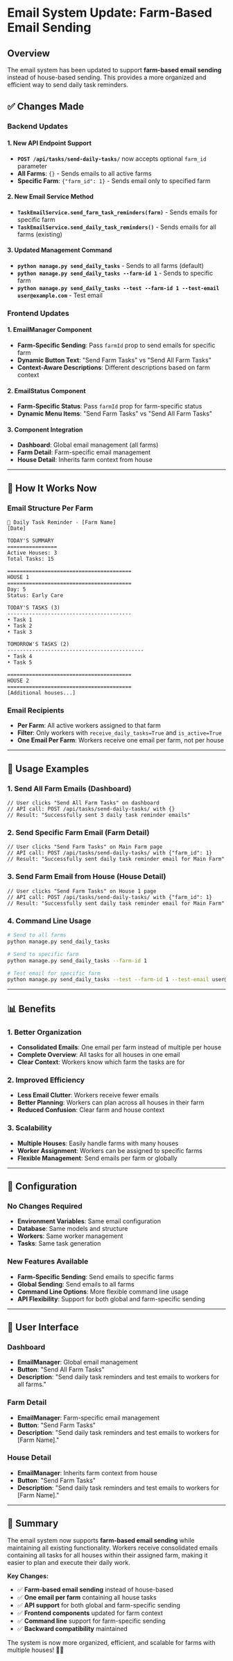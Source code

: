 # Email System Update: Farm-Based Email Sending

## Overview
The email system has been updated to support **farm-based email sending** instead of house-based sending. This provides a more organized and efficient way to send daily task reminders.

## ✅ **Changes Made**

### **Backend Updates**

#### **1. New API Endpoint Support**
- **`POST /api/tasks/send-daily-tasks/`** now accepts optional `farm_id` parameter
- **All Farms**: `{}` - Sends emails to all active farms
- **Specific Farm**: `{"farm_id": 1}` - Sends email only to specified farm

#### **2. New Email Service Method**
- **`TaskEmailService.send_farm_task_reminders(farm)`** - Sends emails for specific farm
- **`TaskEmailService.send_daily_task_reminders()`** - Sends emails for all farms (existing)

#### **3. Updated Management Command**
- **`python manage.py send_daily_tasks`** - Sends to all farms (default)
- **`python manage.py send_daily_tasks --farm-id 1`** - Sends to specific farm
- **`python manage.py send_daily_tasks --test --farm-id 1 --test-email user@example.com`** - Test email

### **Frontend Updates**

#### **1. EmailManager Component**
- **Farm-Specific Sending**: Pass `farmId` prop to send emails for specific farm
- **Dynamic Button Text**: "Send Farm Tasks" vs "Send All Farm Tasks"
- **Context-Aware Descriptions**: Different descriptions based on farm context

#### **2. EmailStatus Component**
- **Farm-Specific Status**: Pass `farmId` prop for farm-specific status
- **Dynamic Menu Items**: "Send Farm Tasks" vs "Send All Farm Tasks"

#### **3. Component Integration**
- **Dashboard**: Global email management (all farms)
- **Farm Detail**: Farm-specific email management
- **House Detail**: Inherits farm context from house

---

## 🎯 **How It Works Now**

### **Email Structure Per Farm**
```
📧 Daily Task Reminder - [Farm Name]
[Date]

TODAY'S SUMMARY
================
Active Houses: 3
Total Tasks: 15

========================================
HOUSE 1
========================================
Day: 5
Status: Early Care

TODAY'S TASKS (3)
----------------------------------------
• Task 1
• Task 2
• Task 3

TOMORROW'S TASKS (2)
--------------------------------------------
• Task 4
• Task 5

========================================
HOUSE 2
========================================
[Additional houses...]
```

### **Email Recipients**
- **Per Farm**: All active workers assigned to that farm
- **Filter**: Only workers with `receive_daily_tasks=True` and `is_active=True`
- **One Email Per Farm**: Workers receive one email per farm, not per house

---

## 🚀 **Usage Examples**

### **1. Send All Farm Emails (Dashboard)**
```tsx
// User clicks "Send All Farm Tasks" on dashboard
// API call: POST /api/tasks/send-daily-tasks/ with {}
// Result: "Successfully sent 3 daily task reminder emails"
```

### **2. Send Specific Farm Email (Farm Detail)**
```tsx
// User clicks "Send Farm Tasks" on Main Farm page
// API call: POST /api/tasks/send-daily-tasks/ with {"farm_id": 1}
// Result: "Successfully sent daily task reminder email for Main Farm"
```

### **3. Send Farm Email from House (House Detail)**
```tsx
// User clicks "Send Farm Tasks" on House 1 page
// API call: POST /api/tasks/send-daily-tasks/ with {"farm_id": 1}
// Result: "Successfully sent daily task reminder email for Main Farm"
```

### **4. Command Line Usage**
```bash
# Send to all farms
python manage.py send_daily_tasks

# Send to specific farm
python manage.py send_daily_tasks --farm-id 1

# Test email for specific farm
python manage.py send_daily_tasks --test --farm-id 1 --test-email user@example.com
```

---

## 📊 **Benefits**

### **1. Better Organization**
- **Consolidated Emails**: One email per farm instead of multiple per house
- **Complete Overview**: All tasks for all houses in one email
- **Clear Context**: Workers know which farm the tasks are for

### **2. Improved Efficiency**
- **Less Email Clutter**: Workers receive fewer emails
- **Better Planning**: Workers can plan across all houses in their farm
- **Reduced Confusion**: Clear farm and house context

### **3. Scalability**
- **Multiple Houses**: Easily handle farms with many houses
- **Worker Assignment**: Workers can be assigned to specific farms
- **Flexible Management**: Send emails per farm or globally

---

## 🔧 **Configuration**

### **No Changes Required**
- **Environment Variables**: Same email configuration
- **Database**: Same models and structure
- **Workers**: Same worker management
- **Tasks**: Same task generation

### **New Features Available**
- **Farm-Specific Sending**: Send emails to specific farms
- **Global Sending**: Send emails to all farms
- **Command Line Options**: More flexible command line usage
- **API Flexibility**: Support for both global and farm-specific sending

---

## 📱 **User Interface**

### **Dashboard**
- **EmailManager**: Global email management
- **Button**: "Send All Farm Tasks"
- **Description**: "Send daily task reminders and test emails to workers for all farms."

### **Farm Detail**
- **EmailManager**: Farm-specific email management
- **Button**: "Send Farm Tasks"
- **Description**: "Send daily task reminders and test emails to workers for [Farm Name]."

### **House Detail**
- **EmailManager**: Inherits farm context from house
- **Button**: "Send Farm Tasks"
- **Description**: "Send daily task reminders and test emails to workers for [Farm Name]."

---

## 🎉 **Summary**

The email system now supports **farm-based email sending** while maintaining all existing functionality. Workers receive consolidated emails containing all tasks for all houses within their assigned farm, making it easier to plan and execute their daily work.

**Key Changes:**
- ✅ **Farm-based email sending** instead of house-based
- ✅ **One email per farm** containing all house tasks
- ✅ **API support** for both global and farm-specific sending
- ✅ **Frontend components** updated for farm context
- ✅ **Command line** support for farm-specific sending
- ✅ **Backward compatibility** maintained

The system is now more organized, efficient, and scalable for farms with multiple houses! 🐔📧
